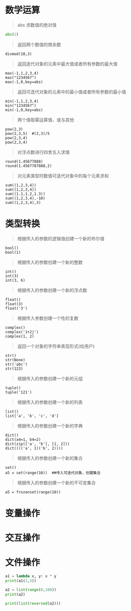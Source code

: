 # 数学运算
> abs 求数值的绝对值
```python
abs(2)
```

> 返回两个数值的商余数
```pyton
divmod(10,3)
```

> 返回迭代对象的元素中最大值或者所有参数的最大值
```pyton
max(-1,1,2,3,4)
max("1234567")
max(-1,0,key=abs)
```

> 返回可迭代对象的元素中的最小值或者所有参数的最小值
```pyton
min(-1,1,2,3,4)
min("1234567")
min(-1,0,key=abs)
```

> 两个值取幂运算值，或与其他
```pyton
pow(2,3)
pow(2,3,5)  #(2,3)/5
pow(2,3,4)
pow(2,3,4)
```

> 对浮点数进行四舍五入求值
```pyton
round(1.45677888)
round(1.4567787888,2)
```

> 对元素类型时数值可迭代对象中的每个元素求和
```pyton
sum((1,2,3,4))
sum([1,2,3,4])
sum((1.1,1.2,1.3))
sum((1,2,3,4),-10)
sum((1,2,3,4),3)
```

# 类型转换
> 根据传入的参数的逻辑值创建一个新的布尔值
```pyton
bool()
bool(1)
```

> 根据传入的参数创建一个新的整数
```pyton
int()
int(3)
int(3, 6)
```

> 根据传入的参数创建一个新的浮点数
```pyton
float()
float(3)
float('3')
```
> 根据传入参数创建一个性的复数
```pyton
complex()
complex('1+2j')
complex(1, 2)
```

> 返回一个对象的字符串表现形式(给用户)
```pyton
str()
str(None)
str('abc')
str(123)
```

> 根据传入的参数创建一个新的元组
```pyton
tuple()
tuple('121')
```

> 根据传入的参数创建一个新的列表
```pyton
list()
list['a', 'b', 'c', 'd']
```

> 根据传入的参数创建一个新的字典
```pyton
dict()
dict(a4=1, b4=2)
dict(zip(['a', 'b'], [1, 2]))
dict(((('a', 1)('b', 2))))
```

> 根据传入的参数创建一个新的集合
```pyton
set()
a5 = set(range(10))  ##传入可迭代对象，创建集合
```

> 根据传入的参数创建一个新的不可变集合
```pyton
a5 = frozenset(range(10))
```

# 变量操作


# 交互操作

# 文件操作




```python
a1 = lambda x, y: x * y
print(a1(2,3))

a2 = list(range(0,100))
print(a2)

print(list(reversed(a2)))
```